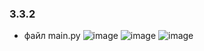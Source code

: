 ### 3.3.2
- файл main.py
![image](https://user-images.githubusercontent.com/79518116/210092726-5f007ea5-3275-4ba8-9498-7539f2402fe4.png)
![image](https://user-images.githubusercontent.com/79518116/210092745-4cef7e07-745d-4b4e-a43a-07dc35c35100.png)
![image](https://user-images.githubusercontent.com/79518116/210092777-d309f851-6cb4-491e-a30f-fbab24c28e1d.png)
